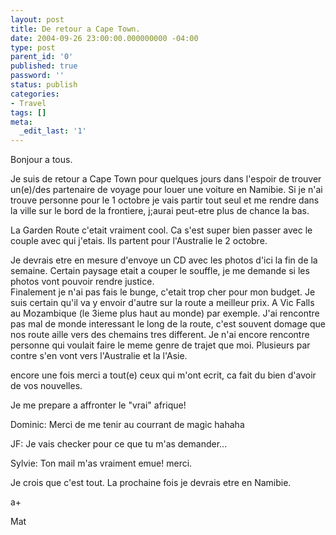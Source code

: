```yaml
---
layout: post
title: De retour a Cape Town.
date: 2004-09-26 23:00:00.000000000 -04:00
type: post
parent_id: '0'
published: true
password: ''
status: publish
categories:
- Travel
tags: []
meta:
  _edit_last: '1'
---
```

Bonjour a tous.

Je suis de retour a Cape Town pour quelques jours dans l'espoir de trouver un(e)/des partenaire de voyage pour louer une voiture en Namibie. Si je n'ai trouve personne pour le 1 octobre je vais partir tout seul et me rendre dans la ville sur le bord de la frontiere, j;aurai peut-etre plus de chance la bas.

<!--more-->

La Garden Route c'etait vraiment cool. Ca s'est super bien passer avec le couple avec qui j'etais. Ils partent pour l'Australie le 2 octobre.

Je devrais etre en mesure d'envoye un CD avec les photos d'ici la fin de la semaine. Certain paysage etait a couper le souffle, je me demande si les photos vont pouvoir rendre justice.  
Finalement je n'ai pas fais le bunge, c'etait trop cher pour mon budget. Je suis certain qu'il va y envoir d'autre sur la route a meilleur prix. A Vic Falls au Mozambique (le 3ieme plus haut au monde) par exemple. J'ai rencontre pas mal de monde interessant le long de la route, c'est souvent domage que nos route aille vers des chemains tres different. Je n'ai encore rencontre personne qui voulait faire le meme genre de trajet que moi. Plusieurs par contre s'en vont vers l'Australie et la l'Asie.

encore une fois merci a tout(e) ceux qui m'ont ecrit, ca fait du bien d'avoir de vos nouvelles.

Je me prepare a affronter le "vrai" afrique!

Dominic: Merci de me tenir au courrant de magic hahaha

JF: Je vais checker pour ce que tu m'as demander...

Sylvie: Ton mail m'as vraiment emue! merci.

Je crois que c'est tout. La prochaine fois je devrais etre en Namibie.

a+

Mat

